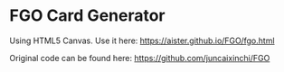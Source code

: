 # FGO Card Generator

Using HTML5 Canvas. Use it here: https://aister.github.io/FGO/fgo.html

Original code can be found here: https://github.com/juncaixinchi/FGO